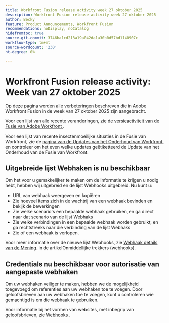 ```yaml
---
title: Workfront Fusion release activity week 27 oktober 2025
description: Workfront Fusion release activity week 27 oktober 2025
author: Becky
feature: Product Announcements, Workfront Fusion
recommendations: noDisplay, noCatalog
hidefromtoc: true
source-git-commit: 3746ba1cd213a19a042da1a30b0d57bd1140907c
workflow-type: tm+mt
source-wordcount: '230'
ht-degree: 0%

---
```


# Workfront Fusion release activity: Week van 27 oktober 2025

Op deze pagina worden alle verbeteringen beschreven die in Adobe Workfront Fusion in de week van 27 oktober 2025 zijn aangebracht.

Voor een lijst van alle recente veranderingen, zie [&#x200B; de versieactiviteit van de Fusie van Adobe Workfront &#x200B;](/help/workfront-fusion/fusion-product-releases/fusion-release-activity.md).

Voor een lijst van recente insectenmoeilijke situaties in de Fusie van Workfront, zie de [&#x200B; pagina van de Updates van het Onderhoud van Workfront &#x200B;](https://experienceleague.adobe.com/nl/docs/workfront-known-issues/releases/current-updates) en controleer om het even welke updates geëtiketteerd de Update van het Onderhoud van de Fusie van Workfront.

## Uitgebreide lijst Webhaken is nu beschikbaar

Om het voor u gemakkelijker te maken om de informatie te krijgen u nodig hebt, hebben wij uitgebreid en de lijst Webhooks uitgebreid. Nu kunt u:

* URL van webhaak weergeven en kopiëren
* Zie hoeveel items zich in de wachtrij van een webhaak bevinden en bekijk de bewerkingen
* Zie welke scenario&#39;s een bepaalde webhaak gebruiken, en ga direct naar dat scenario van de lijst Webhaks
* Zie welke verbindingen in een bepaalde webhaak worden gebruikt, en ga rechtstreeks naar die verbinding van de lijst Webhaks
* Zie of een webhaak is verlopen.

Voor meer informatie over de nieuwe lijst Webhooks, zie [&#x200B; Webhaak details van de Mening &#x200B;](/help/workfront-fusion/references/modules/webhooks-reference.md#view-webhook-details) in de artikelOnmiddellijke trekkers (webhooks).

## Credentials nu beschikbaar voor autorisatie van aangepaste webhaken

Om uw webhaken veiliger te maken, hebben we de mogelijkheid toegevoegd om referenties aan uw webhaken toe te voegen. Door geloofsbrieven aan uw webhaken toe te voegen, kunt u controleren wie gemachtigd is om die webhaak te gebruiken.

Voor informatie bij het vormen van websites, met inbegrip van geloofsbrieven, zie [&#x200B; Webhooks &#x200B;](/help/workfront-fusion/references/apps-and-modules/universal-connectors/webhooks-updated.md).

